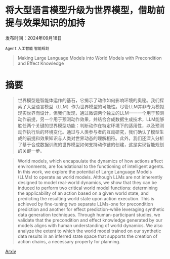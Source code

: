 # 将大型语言模型升级为世界模型，借助前提与效果知识的加持

发布时间：2024年09月18日

`Agent` `人工智能` `智能规划`

> Making Large Language Models into World Models with Precondition and Effect Knowledge

# 摘要

> 世界模型是智能体运作的基石，它揭示了动作如何影响环境的奥秘。我们探索了大型语言模型（LLM）作为世界模型的可能性。尽管LLM并非专为模拟现实世界而设计，但我们发现，通过微调两个独立的LLM——一个用于预测动作前提，另一个用于预测动作效果，并结合合成数据生成技术，LLM能够胜任两个关键的世界模型功能：判断动作在特定环境下的适用性，以及预测动作执行后的环境变化。通过与人类参与者的互动研究，我们确认了模型生成的前提和效果知识与人类对世界动态的理解相符。此外，我们还深入分析了基于合成数据训练的世界模型如何支持动作链的创建，这是实现智能规划的关键一步。

> World models, which encapsulate the dynamics of how actions affect environments, are foundational to the functioning of intelligent agents. In this work, we explore the potential of Large Language Models (LLMs) to operate as world models. Although LLMs are not inherently designed to model real-world dynamics, we show that they can be induced to perform two critical world model functions: determining the applicability of an action based on a given world state, and predicting the resulting world state upon action execution. This is achieved by fine-tuning two separate LLMs-one for precondition prediction and another for effect prediction-while leveraging synthetic data generation techniques. Through human-participant studies, we validate that the precondition and effect knowledge generated by our models aligns with human understanding of world dynamics. We also analyze the extent to which the world model trained on our synthetic data results in an inferred state space that supports the creation of action chains, a necessary property for planning.

[Arxiv](https://arxiv.org/abs/2409.12278)